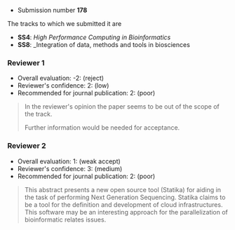 
- Submission number **178**

The tracks to which we submitted it are

- **SS4**: _High Performance Computing in Bioinformatics_
- **SS8**: _Integration of data, methods and tools in biosciences

### Reviewer 1

- Overall evaluation: -2: (reject)
- Reviewer's confidence:  2: (low)
- Recommended for journal publication:  2: (poor)

> In the reviewer's opinion the paper seems to be out of the scope of the track.
> 
> Further information would be needed for acceptance.

### Reviewer 2

- Overall evaluation: 1: (weak accept)
- Reviewer's confidence:  3: (medium)
- Recommended for journal publication:  2: (poor)

> This abstract presents a new open source tool (Statika) for aiding in the task of performing Next Generation Sequencing. Statika claims to be a tool for the definition and development of cloud infrastructures. This software may be an interesting approach for the parallelization of bioinformatic relates issues.